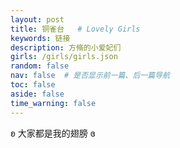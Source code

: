```yaml
---
layout: post
title: 铜雀台   # Lovely Girls
keywords: 链接
description: 方脩的小爱妃们
girls: /girls/girls.json
random: false
nav: false  # 是否显示前一篇、后一篇导航
toc: false
aside: false
time_warning: false
---
```


<div class="text-center" m="2" title="我全都要！">
ʚ 大家都是我的翅膀 ɞ
</div>

<YunGirls :girls="frontmatter.girls" :random="frontmatter.random" />
